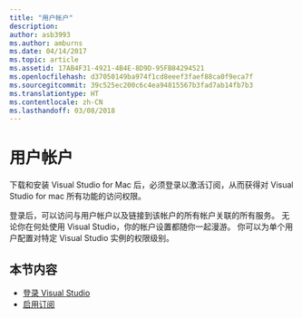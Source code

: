```yaml
---
title: "用户帐户"
description: 
author: asb3993
ms.author: amburns
ms.date: 04/14/2017
ms.topic: article
ms.assetid: 17AB4F31-4921-4B4E-8D9D-95FB84294521
ms.openlocfilehash: d37050149ba974f1cd8eeef3faef88ca0f9eca7f
ms.sourcegitcommit: 39c525ec200c6c4ea94815567b3fad7ab14fb7b3
ms.translationtype: HT
ms.contentlocale: zh-CN
ms.lasthandoff: 03/08/2018
---
```

# <a name="user-accounts"></a>用户帐户

下载和安装 Visual Studio for Mac 后，必须登录以激活订阅，从而获得对 Visual Studio for mac 所有功能的访问权限。

登录后，可以访问与用户帐户以及链接到该帐户的所有帐户关联的所有服务。 无论你在何处使用 Visual Studio，你的帐户设置都随你一起漫游。 你可以为单个用户配置对特定 Visual Studio 实例的权限级别。

## <a name="in-this-section"></a>本节内容

* [登录 Visual Studio](signing-in.md)
* [启用订阅](activation.md)